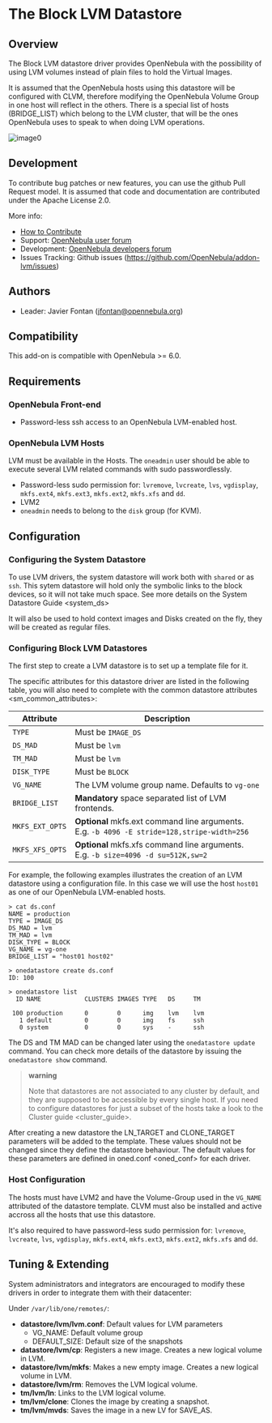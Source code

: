 The Block LVM Datastore
=======================

Overview
--------

The Block LVM datastore driver provides OpenNebula with the possibility of using LVM volumes instead of plain files to hold the Virtual Images.

It is assumed that the OpenNebula hosts using this datastore will be configured with CLVM, therefore modifying the OpenNebula Volume Group in one host will reflect in the others. There is a special list of hosts (BRIDGE\_LIST) which belong to the LVM cluster, that will be the ones OpenNebula uses to speak to when doing LVM operations.

![image0](images/lvm_datastore_detail.png)

## Development

To contribute bug patches or new features, you can use the github Pull Request model. It is assumed that code and documentation are contributed under the Apache License 2.0.

More info:
* [How to Contribute](http://opennebula.org/addons/contribute/)
* Support: [OpenNebula user forum](https://forum.opennebula.org/c/support)
* Development: [OpenNebula developers forum](https://forum.opennebula.org/c/development)
* Issues Tracking: Github issues (https://github.com/OpenNebula/addon-lvm/issues)

## Authors

* Leader: Javier Fontan (jfontan@opennebula.org)

## Compatibility

This add-on is compatible with OpenNebula >= 6.0.

Requirements
------------

### OpenNebula Front-end

-   Password-less ssh access to an OpenNebula LVM-enabled host.

### OpenNebula LVM Hosts

LVM must be available in the Hosts. The `oneadmin` user should be able to execute several LVM related commands with sudo passwordlessly.

-   Password-less sudo permission for: `lvremove`, `lvcreate`, `lvs`, `vgdisplay`, `mkfs.ext4`, `mkfs.ext3`, `mkfs.ext2`, `mkfs.xfs` and `dd`.
-   LVM2
-   `oneadmin` needs to belong to the `disk` group (for KVM).

Configuration
-------------

### Configuring the System Datastore

To use LVM drivers, the system datastore will work both with `shared` or as `ssh`. This sytem datastore will hold only the symbolic links to the block devices, so it will not take much space. See more details on the System Datastore Guide &lt;system\_ds&gt;

It will also be used to hold context images and Disks created on the fly, they will be created as regular files.

### Configuring Block LVM Datastores

The first step to create a LVM datastore is to set up a template file for it.

The specific attributes for this datastore driver are listed in the following table, you will also need to complete with the common datastore attributes &lt;sm\_common\_attributes&gt;:

<table>
<colgroup>
<col width="24%" />
<col width="75%" />
</colgroup>
<thead>
<tr class="header">
<th>Attribute</th>
<th>Description</th>
</tr>
</thead>
<tbody>
<tr class="odd">
<td><code>TYPE</code></td>
<td>Must be <code>IMAGE_DS</code></td>
</tr>
<tr class="even">
<td><code>DS_MAD</code></td>
<td>Must be <code>lvm</code></td>
</tr>
<tr class="odd">
<td><code>TM_MAD</code></td>
<td>Must be <code>lvm</code></td>
</tr>
<tr class="even">
<td><code>DISK_TYPE</code></td>
<td>Must be <code>BLOCK</code></td>
</tr>
<tr class="odd">
<td><code>VG_NAME</code></td>
<td>The LVM volume group name. Defaults to <code>vg-one</code></td>
</tr>
<tr class="even">
<td><code>BRIDGE_LIST</code></td>
<td><strong>Mandatory</strong> space separated list of LVM frontends.</td>
</tr>
<tr class="odd">
<td><code>MKFS_EXT_OPTS</code></td>
<td><strong>Optional</strong> mkfs.ext command line arguments. E.g. <code>-b 4096 -E stride=128,stripe-width=256</code></td>
</tr>
<tr class="even">
<td><code>MKFS_XFS_OPTS</code></td>
<td><strong>Optional</strong> mkfs.xfs command line arguments. E.g. <code>-b size=4096 -d su=512K,sw=2</code></td>
</tr>
</tbody>
</table>

For example, the following examples illustrates the creation of an LVM datastore using a configuration file. In this case we will use the host `host01` as one of our OpenNebula LVM-enabled hosts.

``` sourceCode
> cat ds.conf
NAME = production
TYPE = IMAGE_DS
DS_MAD = lvm
TM_MAD = lvm
DISK_TYPE = BLOCK
VG_NAME = vg-one
BRIDGE_LIST = "host01 host02"

> onedatastore create ds.conf
ID: 100

> onedatastore list
  ID NAME            CLUSTERS IMAGES TYPE   DS     TM

 100 production      0        0      img    lvm    lvm
   1 default         0        0      img    fs     ssh
   0 system          0        0      sys    -      ssh
```

The DS and TM MAD can be changed later using the `onedatastore update` command. You can check more details of the datastore by issuing the `onedatastore show` command.

> **warning**
>
> Note that datastores are not associated to any cluster by default, and they are supposed to be accessible by every single host. If you need to configure datastores for just a subset of the hosts take a look to the Cluster guide &lt;cluster\_guide&gt;.

After creating a new datastore the LN\_TARGET and CLONE\_TARGET parameters will be added to the template. These values should not be changed since they define the datastore behaviour. The default values for these parameters are defined in oned.conf &lt;oned\_conf&gt; for each driver.

### Host Configuration

The hosts must have LVM2 and have the Volume-Group used in the `VG_NAME` attributed of the datastore template. CLVM must also be installed and active accross all the hosts that use this datastore.

It's also required to have password-less sudo permission for: `lvremove`, `lvcreate`, `lvs`, `vgdisplay`, `mkfs.ext4`, `mkfs.ext3`, `mkfs.ext2`, `mkfs.xfs` and `dd`.

Tuning & Extending
------------------

System administrators and integrators are encouraged to modify these drivers in order to integrate them with their datacenter:

Under `/var/lib/one/remotes/`:

-   **datastore/lvm/lvm.conf**: Default values for LVM parameters
    -   VG\_NAME: Default volume group
    -   DEFAULT\_SIZE: Default size of the snapshots
-   **datastore/lvm/cp**: Registers a new image. Creates a new logical volume in LVM.
-   **datastore/lvm/mkfs**: Makes a new empty image. Creates a new logical volume in LVM.
-   **datastore/lvm/rm**: Removes the LVM logical volume.
-   **tm/lvm/ln**: Links to the LVM logical volume.
-   **tm/lvm/clone**: Clones the image by creating a snapshot.
-   **tm/lvm/mvds**: Saves the image in a new LV for SAVE\_AS.

